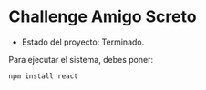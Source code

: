 <h1> Challenge Amigo Screto</h1>

- Estado del proyecto: Terminado.

Para ejecutar el sistema, debes poner:

```npm install react```
